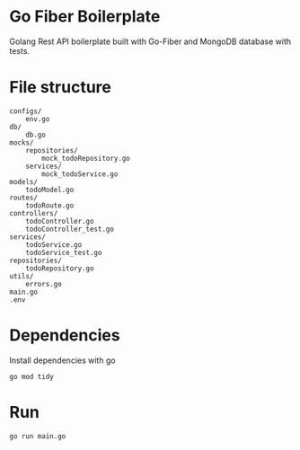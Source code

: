 # Go Fiber Boilerplate
Golang Rest API boilerplate built with Go-Fiber and MongoDB database with tests.

# File structure
```
configs/
    env.go
db/
    db.go
mocks/
    repositories/
        mock_todoRepository.go
    services/
        mock_todoService.go
models/
    todoModel.go
routes/
    todoRoute.go
controllers/
    todoController.go
    todoController_test.go
services/
    todoService.go
    todoService_test.go
repositories/
    todoRepository.go
utils/
    errors.go
main.go
.env
```

# Dependencies

Install dependencies with go

`go mod tidy`

# Run

`go run main.go`
